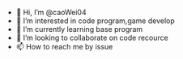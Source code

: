 - 👋 Hi, I’m @caoWei04
- 👀 I’m interested in code program,game develop
- 🌱 I’m currently learning base program
- 💞️ I’m looking to collaborate on code recource
- 📫 How to reach me by issue

<!---
caoWei04/caoWei04 is a ✨ special ✨ repository because its `README.md` (this file) appears on your GitHub profile.
You can click the Preview link to take a look at your changes.
--->
